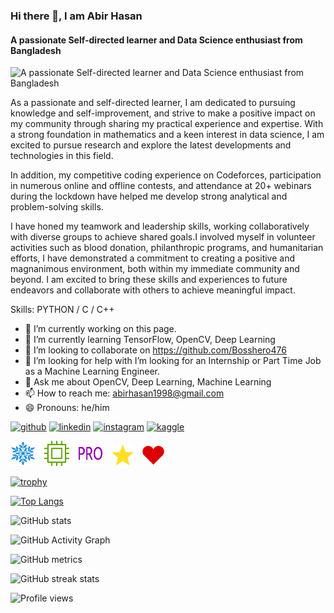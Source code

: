### Hi there 👋, I am Abir Hasan
#### A passionate Self-directed learner and Data Science enthusiast from Bangladesh
![A passionate Self-directed learner and Data Science enthusiast from Bangladesh](https://storage.googleapis.com/kaggle-avatars/images/9905947-kg.jpg)

As a passionate and self-directed learner, I am dedicated to pursuing knowledge and self-improvement, and strive to make a positive impact on my community through sharing my practical experience and expertise. With a strong foundation in mathematics and a keen interest in data science, I am excited to pursue research and explore the latest developments and technologies in this field.

In addition, my competitive coding experience on Codeforces, participation in numerous online and offline contests, and attendance at 20+ webinars during the lockdown have helped me develop strong analytical and problem-solving skills.

I have honed my teamwork and leadership skills, working collaboratively with diverse groups to achieve shared goals.I involved myself in volunteer activities such as blood donation, philanthropic programs, and humanitarian efforts, I have demonstrated a commitment to creating a positive and magnanimous environment, both within my immediate community and beyond. I am excited to bring these skills and experiences to future endeavors and collaborate with others to achieve meaningful impact.


Skills: PYTHON / C / C++

- 🔭 I’m currently working on this page. 
- 🌱 I’m currently learning TensorFlow, OpenCV, Deep Learning 
- 👯 I’m looking to collaborate on https://github.com/Bosshero476 
- 🤔 I’m looking for help with I’m looking for an Internship or Part Time Job as a Machine Learning Engineer. 
- 💬 Ask me about  OpenCV, Deep Learning, Machine Learning 
- 📫 How to reach me: abirhasan1998@gmail.com 
- 😄 Pronouns: he/him 


[<img src='https://cdn.jsdelivr.net/npm/simple-icons@3.0.1/icons/github.svg' alt='github' height='40'>](https://github.com/https://github.com/Bosshero476)  [<img src='https://cdn.jsdelivr.net/npm/simple-icons@3.0.1/icons/linkedin.svg' alt='linkedin' height='40'>](https://www.linkedin.com/in/https://www.linkedin.com/in/abir-hasan-5a2bb9166//)  [<img src='https://cdn.jsdelivr.net/npm/simple-icons@3.0.1/icons/instagram.svg' alt='instagram' height='40'>](https://www.instagram.com/https://www.instagram.com/abirhasan24_//)  [<img src='https://cdn.jsdelivr.net/npm/simple-icons@3.0.1/icons/kaggle.svg' alt='kaggle' height='40'>](https://www.kaggle.com/abirhasan1703100)  

<a href='https://archiveprogram.github.com/'><img src='https://raw.githubusercontent.com/acervenky/animated-github-badges/master/assets/acbadge.gif' width='40' height='40'></a> <a href='https://docs.github.com/en/developers'><img src='https://raw.githubusercontent.com/acervenky/animated-github-badges/master/assets/devbadge.gif' width='40' height='40'></a> <a href='https://github.com/pricing'><img src='https://raw.githubusercontent.com/acervenky/animated-github-badges/master/assets/pro.gif' width='40' height='40'></a> <a href='https://stars.github.com/'><img src='https://raw.githubusercontent.com/acervenky/animated-github-badges/master/assets/starbadge.gif' width='35' height='35'></a> <a href='https://docs.github.com/en/github/supporting-the-open-source-community-with-github-sponsors'><img src='https://raw.githubusercontent.com/acervenky/animated-github-badges/master/assets/sponsorbadge.gif' width='35' height='35'></a> 

[![trophy](https://github-profile-trophy.vercel.app/?username=https://github.com/Bosshero476)](https://github.com/ryo-ma/github-profile-trophy)

[![Top Langs](https://github-readme-stats.vercel.app/api/top-langs/?username=https://github.com/Bosshero476)](https://github.com/anuraghazra/github-readme-stats)

![GitHub stats](https://github-readme-stats.vercel.app/api?username=https://github.com/Bosshero476&show_icons=true&count_private=true)  

![GitHub Activity Graph](https://activity-graph.herokuapp.com/graph?username=https://github.com/Bosshero476)  

![GitHub metrics](https://metrics.lecoq.io/https://github.com/Bosshero476)  

![GitHub streak stats](https://streak-stats.demolab.com/?user=https://github.com/Bosshero476)  

![Profile views](https://gpvc.arturio.dev/https://github.com/Bosshero476)  
